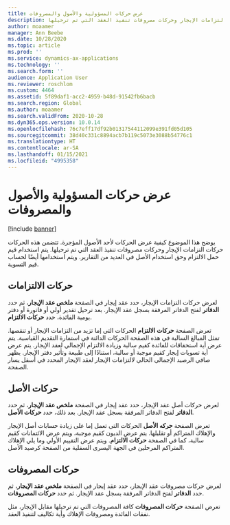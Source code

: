 ```yaml
---
title: عرض حركات المسؤولية والأصول والمصروفات
description: يوضح هذا الموضوع كيفية عرض الحركات لأحد الأصول المؤجرة. تتضمن هذه الحركات حركات التزامات الإيجار وحركات مصروفات تنفيذ العقد التي تم ترحيلها.
author: moaamer
manager: Ann Beebe
ms.date: 10/28/2020
ms.topic: article
ms.prod: ''
ms.service: dynamics-ax-applications
ms.technology: ''
ms.search.form: ''
audience: Application User
ms.reviewer: roschlom
ms.custom: 4464
ms.assetid: 5f89daf1-acc2-4959-b48d-91542fb6bacb
ms.search.region: Global
ms.author: moaamer
ms.search.validFrom: 2020-10-28
ms.dyn365.ops.version: 10.0.14
ms.openlocfilehash: 76c7eff17df92b01317544112099e391fd05d105
ms.sourcegitcommit: 38d40c331c8894acb7b119c5073e3088b54776c1
ms.translationtype: HT
ms.contentlocale: ar-SA
ms.lasthandoff: 01/15/2021
ms.locfileid: "4995358"
---
```

# <a name="view-liability-asset-and-expense-transactions"></a>عرض حركات المسؤولية والأصول والمصروفات

[!include [banner](../includes/banner.md)]

يوضح هذا الموضوع كيفية عرض الحركات لأحد الأصول المؤجرة. تتضمن هذه الحركات حركات التزامات الإيجار وحركات مصروفات تنفيذ العقد التي تم ترحيلها. يتم استخدام قيم حمل الالتزام وحق استخدام الأصل في العديد من التقارير. ويتم استخدامها أيضًا لحساب قيم التسوية.

## <a name="liability-transactions"></a>حركات الالتزامات

لعرض حركات التزامات الإيجار، حدد عقد إيجار في الصفحة **ملخص عقد الإيجار**، ثم حدد **الدفاتر** لفتح الدفاتر المرفقة بسجل عقد الإيجار. بعد ترحيل تقدير أولي أو فاتورة أو دفتر يومية الفائدة، حدد **حركات الالتزام**.

تعرض الصفحة **حركات الالتزام** الحركات التي إما تزيد من التزامات الإيجار أو تنقصها. تمثل المبالغ السالبة في هذه الصفحة الحركات الدائنة في استمارة التقديم القياسية. يتم عرض أية استحقاقات للفائدة كقيم سالبة وزيادة الالتزام الإجمالي لعقد الإيجار. يتم عرض أية تسويات إيجار كقيم موجبة أو سالبة، استنادًا إلى طبيعة وتأثير دفتر الإيجار. يظهر صافي الرصيد الإجمالي الحالي لالتزامات الإيجار لعقد الإيجار المحدد في أسفل يسار الصفحة.

## <a name="asset-transactions"></a>حركات الأصل

لعرض حركات أصل عقد الإيجار، حدد عقد إيجار في الصفحة **ملخص عقد الإيجار**، ثم حدد **الدفاتر** لفتح الدفاتر المرفقة بسجل عقد الإيجار. بعد ذلك، حدد **حركات الأصل**.

تعرض الصفحة **حركه الأصل** الحركات التي تعمل إما على زيادة حسابات أصل الإيجار والإهلاك المتراكم أو تقليلها. يتم عرض الديون كقيم موجبة، ويتم عرض الائتمانات كقيم سالبة، كما في الصفحة **حركات الالتزام**. ويتم عرض التقييم الأولي وما يلي الإهلاك المتراكم المرحلين في الجهة اليسرى السفلية من الصفحة كرصيد الأصل. 

## <a name="expenses-transactions"></a>حركات المصروفات

لعرض حركات مصروفات عقد الإيجار، حدد عقد إيجار في الصفحة **ملخص عقد الإيجار**، ثم حدد **الدفاتر** لفتح الدفاتر المرفقة بسجل عقد الإيجار. ثم حدد **حركات المصروفات**.

تعرض الصفحة **حركات المصروفات** كافة المصروفات التي تم ترحيلها مقابل الإيجار، مثل نفقات الفائدة ومصروفات الإهلاك وأية تكاليف لتنفيذ العقد.
